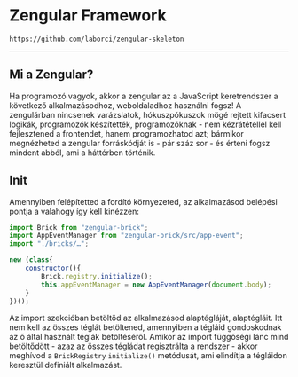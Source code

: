 # Zengular Framework

`https://github.com/laborci/zengular-skeleton`

---

## Mi a Zengular?
Ha programozó vagyok, akkor a zengular az a JavaScript keretrendszer a következő alkalmazásodhoz, weboldaladhoz használni fogsz! A zengulárban nincsenek varázslatok, hókuszpókuszok mögé rejtett kifacsert logikák, programozók készítették, programozóknak - nem kézrátétellel kell fejlesztened a frontendet, hanem programozhatod azt; bármikor megnézheted a zengular forráskódját is - pár száz sor - és érteni fogsz mindent abból, ami a háttérben történik.

## Init
Amennyiben felépítetted a fordító környezeted, az alkalmazásod belépési pontja a valahogy így kell kinézzen:

```js
import Brick from "zengular-brick";
import AppEventManager from "zengular-brick/src/app-event";
import "./bricks/…";

new (class{
	constructor(){
		Brick.registry.initialize();
		this.appEventManager = new AppEventManager(document.body);
	}
})();
```

Az import szekcióban betöltöd az alkalmazásod alaptégláját, alaptégláit. Itt nem kell az összes téglát betöltened, amennyiben a tégláid gondoskodnak az ő által használt téglák betöltéséről. Amikor az import függőségi lánc mind betöltődött - azaz az összes tégládat regisztrálta a rendszer - akkor meghívod a `BrickRegistry` `initialize()` metódusát, ami elindítja a tégláidon keresztül definiált alkalmazást.
